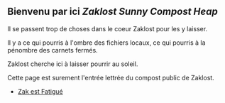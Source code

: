 ## Bienvenu par ici *Zaklost Sunny Compost Heap*

Il se passent trop de choses dans le coeur Zaklost pour les y laisser.

Il y a ce qui pourris à l'ombre des fichiers locaux, ce qui pourris à la pénombre des carnets fermés.

Zaklost cherche ici à laisser pourrir au soleil.

Cette page est surement l'entrée lettrée du compost public de Zaklost.


- [Zak est Fatigué](zakestfatigue.html)
